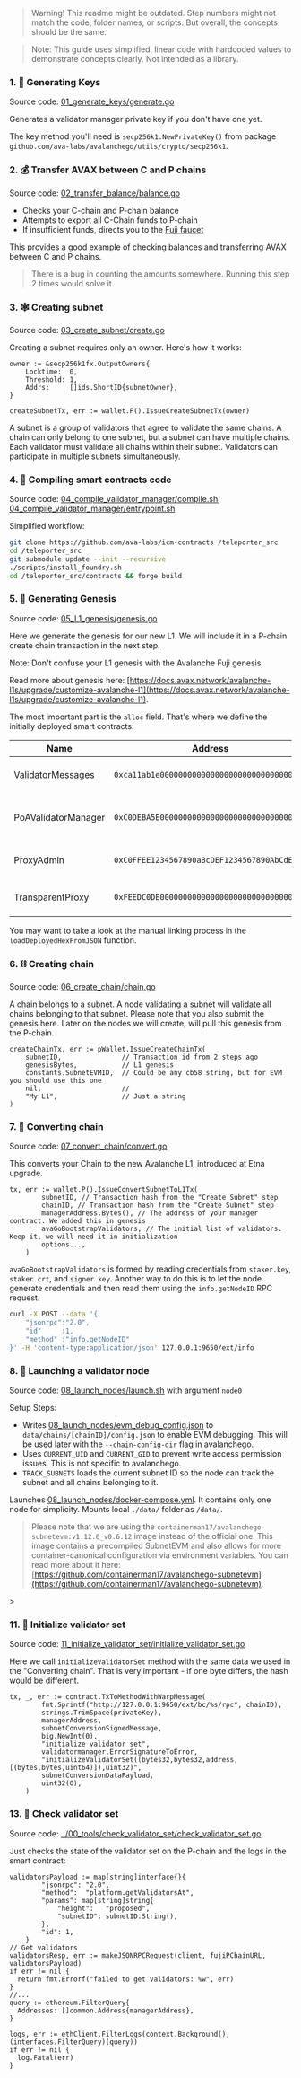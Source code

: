 > Warning! This readme might be outdated. Step numbers might not match the code, folder names, or scripts. But overall, the concepts should be the same.

> Note: This guide uses simplified, linear code with hardcoded values to demonstrate concepts clearly. Not intended as a library.

### 1. 🔑 Generating Keys

Source code: [01_generate_keys/generate.go](./01_generate_keys/generate.go)

Generates a validator manager private key if you don't have one yet.

The key method you'll need is `secp256k1.NewPrivateKey()` from package `github.com/ava-labs/avalanchego/utils/crypto/secp256k1`.


### 2. 💰 Transfer AVAX between C and P chains

Source code: [02_transfer_balance/balance.go](./02_transfer_balance/balance.go)

- Checks your C-chain and P-chain balance
- Attempts to export all C-Chain funds to P-chain
- If insufficient funds, directs you to the [Fuji faucet](https://test.core.app/tools/testnet-faucet/?subnet=c&token=c)

This provides a good example of checking balances and transferring AVAX between C and P chains.

> There is a bug in counting the amounts somewhere. Running this step 2 times would solve it.


### 3. 🕸️ Creating subnet

Source code: [03_create_subnet/create.go](./03_create_subnet/create.go)

Creating a subnet requires only an owner. Here's how it works:

```golang
owner := &secp256k1fx.OutputOwners{
    Locktime:  0,
    Threshold: 1,
    Addrs:     []ids.ShortID{subnetOwner},
}

createSubnetTx, err := wallet.P().IssueCreateSubnetTx(owner)
```

A subnet is a group of validators that agree to validate the same chains. A chain can only belong to one subnet, but a subnet can have multiple chains. Each validator must validate all chains within their subnet. Validators can participate in multiple subnets simultaneously.

### 4. 📝 Compiling smart contracts code

Source code: [04_compile_validator_manager/compile.sh](./04_compile_validator_manager/compile.sh), [04_compile_validator_manager/entrypoint.sh](./04_compile_validator_manager/entrypoint.sh)


Simplified workflow:
```bash
git clone https://github.com/ava-labs/icm-contracts /teleporter_src 
cd /teleporter_src
git submodule update --init --recursive
./scripts/install_foundry.sh
cd /teleporter_src/contracts && forge build
```

### 5. 🧱 Generating Genesis

Source code: [05_L1_genesis/genesis.go](./05_L1_genesis/genesis.go)

Here we generate the genesis for our new L1. We will include it in a P-chain create chain transaction in the next step.

Note: Don't confuse your L1 genesis with the Avalanche Fuji genesis.

Read more about genesis here: [https://docs.avax.network/avalanche-l1s/upgrade/customize-avalanche-l1](https://docs.avax.network/avalanche-l1s/upgrade/customize-avalanche-l1).

The most important part is the `alloc` field. That's where we define the initially deployed smart contracts:

| Name                | Address                                      | Purpose                                                                  |
|---------------------|----------------------------------------------|------------------------------------------------------------------------|
| ValidatorMessages   | `0xca11ab1e00000000000000000000000000000000` | Library contract used by PoAValidatorManager                           |
| PoAValidatorManager | `0xC0DEBA5E00000000000000000000000000000000` | Main validator management contract. References ValidatorMessages       |
| ProxyAdmin          | `0xC0FFEE1234567890aBcDEF1234567890AbCdEf34` | Admin contract for managing the transparent proxy                      |
| TransparentProxy    | `0xFEEDC0DE00000000000000000000000000000000` | Proxy contract that delegates calls to the PoAValidatorManager         |

You may want to take a look at the manual linking process in the `loadDeployedHexFromJSON` function.

### 6. ⛓️  Creating chain

Source code: [06_create_chain/chain.go](./06_create_chain/chain.go)

A chain belongs to a subnet. A node validating a subnet will validate all chains belonging to that subnet. Please note that you also submit the genesis here. Later on the nodes we will create, will pull this genesis from the P-chain.

```golang
createChainTx, err := pWallet.IssueCreateChainTx(
    subnetID,               // Transaction id from 2 steps ago
    genesisBytes,           // L1 genesis
    constants.SubnetEVMID,  // Could be any cb58 string, but for EVM you should use this one
    nil,                    //
    "My L1",                // Just a string
)
```


### 7. 🔮 Converting chain

Source code: [07_convert_chain/convert.go](./07_convert_chain/convert.go)

This converts your Chain to the new Avalanche L1, introduced at Etna upgrade. 

```golang
tx, err := wallet.P().IssueConvertSubnetToL1Tx(
        subnetID, // Transaction hash from the "Create Subnet" step
        chainID, // Transaction hash from the "Create Subnet" step
        managerAddress.Bytes(), // The address of your manager contract. We added this in genesis
        avaGoBootstrapValidators, // The initial list of validators. Keep it, we will need it in initialization 
        options...,
    )
```

`avaGoBootstrapValidators` is formed by reading credentials from `staker.key`, `staker.crt`, and `signer.key`. Another way to do this is to let the node generate credentials and then read them using the `info.getNodeID` RPC request.

```bash
curl -X POST --data '{
    "jsonrpc":"2.0",
    "id"     :1,
    "method" :"info.getNodeID"
}' -H 'content-type:application/json' 127.0.0.1:9650/ext/info
```


### 8. 🚀 Launching a validator node

Source code: [08_launch_nodes/launch.sh](./08_launch_nodes/launch.sh) with argument `node0`

Setup Steps:
- Writes [08_launch_nodes/evm_debug_config.json](./08_launch_nodes/evm_debug_config.json) to `data/chains/[chainID]/config.json` to enable EVM debugging. This will be used later with the `--chain-config-dir` flag in avalanchego.
- Uses `CURRENT_UID` and `CURRENT_GID` to prevent write access permission issues. This is not specific to avalanchego.
- `TRACK_SUBNETS` loads the current subnet ID so the node can track the subnet and all chains belonging to it.

Launches [08_launch_nodes/docker-compose.yml](./08_launch_nodes/docker-compose.yml). It contains only one node for simplicity. Mounts local `./data/` folder as `/data/`.

> Please note that we are using the `containerman17/avalanchego-subnetevm:v1.12.0_v0.6.12` image instead of the official one. This image contains a precompiled SubnetEVM and also allows for more container-canonical configuration via environment variables. You can read more about it here: [https://github.com/containerman17/avalanchego-subnetevm](https://github.com/containerman17/avalanchego-subnetevm).
<!--
### 9. 🎯 Activate ProposerVM fork

Source code: [09_activate_proposer_vm/proposer.go](./09_activate_proposer_vm/proposer.go)

Sends test transactions to activate the ProposerVM fork.

- FIXME: Add more details about ProposerVM fork

### 10. 🔌 Initialize PoA validator manager contract

Source code: [10_validator_manager_initialize/initialize.go](./10_validator_manager_initialize/initialize.go)

Here using [bindings for PoAValidatorManager](https://github.com/ava-labs/icm-contracts/blob/main/abi-bindings/go/validator-manager/PoAValidatorManager/PoAValidatorManager.go) to initialize the contract.

```go
contract, err := poavalidatormanager.NewPoAValidatorManager(managerAddress, ethClient)
if err != nil {
    log.Fatalf("failed to deploy contract: %s\n", err)
}

tx, err := contract.Initialize(opts, poavalidatormanager.ValidatorManagerSettings{
    L1ID:                   subnetID,
    ChurnPeriodSeconds:     0,
    MaximumChurnPercentage: 20,
}, crypto.PubkeyToAddress(ecdsaKey.PublicKey))
```
-->>
### 11. 👥 Initialize validator set

Source code: [11_initialize_validator_set/initialize_validator_set.go](./11_initialize_validator_set/initialize_validator_set.go)

Here we call `initializeValidatorSet` method with the same data we used in the "Converting chain". That is very important - if one byte differs, the hash would be different.

```golang
tx, _, err := contract.TxToMethodWithWarpMessage(
        fmt.Sprintf("http://127.0.0.1:9650/ext/bc/%s/rpc", chainID),
        strings.TrimSpace(privateKey),
        managerAddress,
        subnetConversionSignedMessage,
        big.NewInt(0),
        "initialize validator set",
        validatormanager.ErrorSignatureToError,
        "initializeValidatorSet((bytes32,bytes32,address,[(bytes,bytes,uint64)]),uint32)",
        subnetConversionDataPayload,
        uint32(0),
    )
```
### 13. 📄 Check validator set

Source code: [../00_tools/check_validator_set/check_validator_set.go](../00_tools/check_validator_set/check_validator_set.go)

Just checks the state of the validator set on the P-chain and the logs in the smart contract:
```golang
validatorsPayload := map[string]interface{}{
        "jsonrpc": "2.0",
        "method":  "platform.getValidatorsAt",
        "params": map[string]string{
            "height":   "proposed",
            "subnetID": subnetID.String(),
        },
        "id": 1,
    }
// Get validators
validatorsResp, err := makeJSONRPCRequest(client, fujiPChainURL, validatorsPayload)
if err != nil {
  return fmt.Errorf("failed to get validators: %w", err)
}
//...
query := ethereum.FilterQuery{
  Addresses: []common.Address{managerAddress},
}

logs, err := ethClient.FilterLogs(context.Background(), (interfaces.FilterQuery)(query))
if err != nil {
  log.Fatal(err)
}
```
